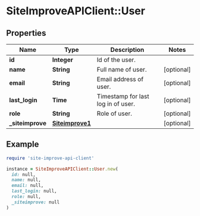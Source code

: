 # SiteImproveAPIClient::User

## Properties

| Name | Type | Description | Notes |
| ---- | ---- | ----------- | ----- |
| **id** | **Integer** | Id of the user. |  |
| **name** | **String** | Full name of user. | [optional] |
| **email** | **String** | Email address of user. | [optional] |
| **last_login** | **Time** | Timestamp for last log in of user. | [optional] |
| **role** | **String** | Role of user. | [optional] |
| **_siteimprove** | [**Siteimprove1**](Siteimprove1.md) |  | [optional] |

## Example

```ruby
require 'site-improve-api-client'

instance = SiteImproveAPIClient::User.new(
  id: null,
  name: null,
  email: null,
  last_login: null,
  role: null,
  _siteimprove: null
)
```

